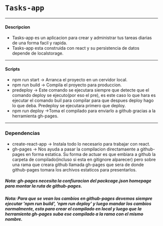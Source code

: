 # `Tasks-app`
---
#### Descripcion
+ Tasks-app es un aplicacion para crear y administrar tus tareas diarias de una forma facil y rapida.
+ Tasks-app esta construida con react y su persistencia de datos depende de localstorage.
---
#### Scripts 
+ npm run start -> Arranca el proyecto en un cervidor local.
+ npm run build -> Compila el proyecto para produccion.
+ predeploy -> Este comando se ejecutara siempre que detecte que el comando deploy se ejecuto(por eso el pre), es este caso lo que hara es ejecutar el comando buil para compilar para que despues deploy hago lo que deba. Predeploy se ejecutara primero que deploy.
+ npm run deploy ->Toma el compilado para enviarlo a github gracias a la herramienta gh-pages.
---
### Dependencias
+ create-react-app -> Instala todo lo necesario para trabajar con react.
+ gh-pages -> Nos ayuda a pasar la compilacion directamaente a github-pages en forma estatica. Su forma de actuar es que embiara a github la carpeta de compilado(incluso si esta en gitignore alparecer) pero sobre una rama que creara github llamada gh-pages que sera de donde github-pages tomara los archivos estaticos para presentarlos.
##### *Nota: gh-pages necesita la confiuracion del packcage.json homepage para montar la ruta de github-pages.*
##### *Nota: Para que se vean los cambios en github-pages devemos siempre ejecutar 'npm run build', 'npm run deploy' y luego mandar los cambios normalmente, esto para crear el compilado en local y luego que la herramienta gh-pages suba ese compilado a la rama con el mismo nombre.*